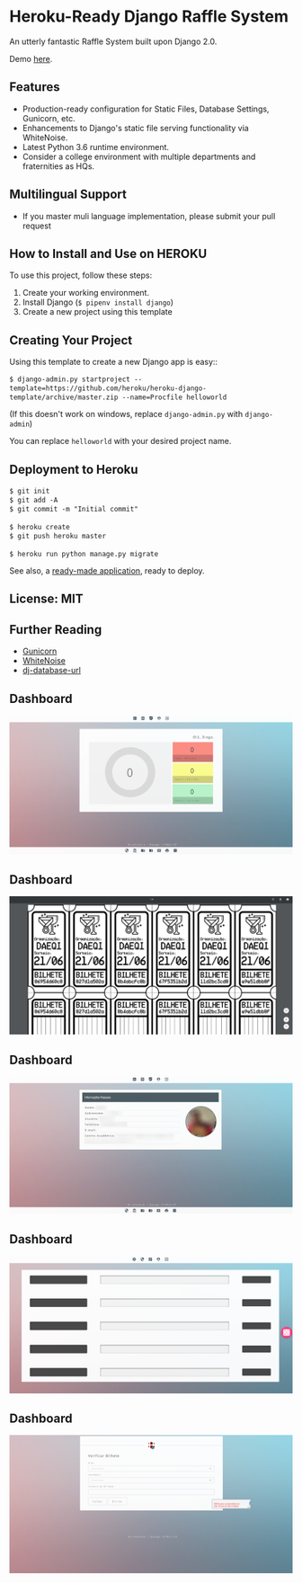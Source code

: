 # Heroku-Ready Django Raffle System

An utterly fantastic Raffle System built upon Django 2.0.

Demo [here](https://lottohub.herokuapp.com/).

## Features

- Production-ready configuration for Static Files, Database Settings, Gunicorn, etc.
- Enhancements to Django's static file serving functionality via WhiteNoise.
- Latest Python 3.6 runtime environment.
- Consider a college environment with multiple departments and fraternities as HQs.

## Multilingual Support

- If you master muli language implementation, please submit your pull request

## How to Install and Use on HEROKU

To use this project, follow these steps:

1. Create your working environment.
2. Install Django (`$ pipenv install django`)
3. Create a new project using this template

## Creating Your Project

Using this template to create a new Django app is easy::

    $ django-admin.py startproject --template=https://github.com/heroku/heroku-django-template/archive/master.zip --name=Procfile helloworld

(If this doesn't work on windows, replace `django-admin.py` with `django-admin`)

You can replace ``helloworld`` with your desired project name.

## Deployment to Heroku

    $ git init
    $ git add -A
    $ git commit -m "Initial commit"

    $ heroku create
    $ git push heroku master

    $ heroku run python manage.py migrate

See also, a [ready-made application](https://github.com/heroku/python-getting-started), ready to deploy.


## License: MIT

## Further Reading

- [Gunicorn](https://warehouse.python.org/project/gunicorn/)
- [WhiteNoise](https://warehouse.python.org/project/whitenoise/)
- [dj-database-url](https://warehouse.python.org/project/dj-database-url/)

## Dashboard
![Dashboard](dev/dashboard.png)

## Dashboard
![print](dev/print.png)

## Dashboard
![profile](dev/profile.png)

## Dashboard
![raffle](dev/raffle.png)

## Dashboard
![validation](dev/validation.png)
